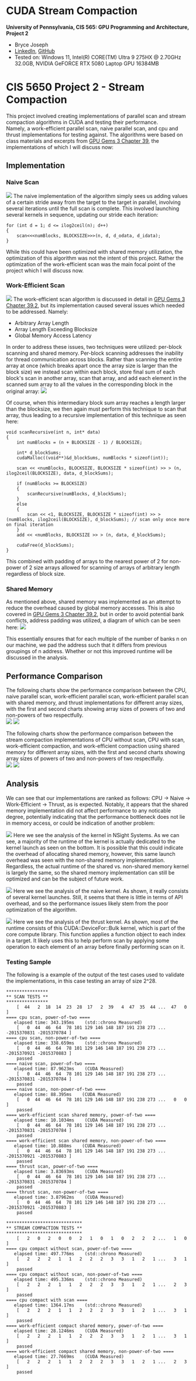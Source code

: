 CUDA Stream Compaction
======================

**University of Pennsylvania, CIS 565: GPU Programming and Architecture, Project 2**

* Bryce Joseph
* [LinkedIn](https://www.linkedin.com/in/brycejoseph/), [GitHub](https://github.com/brycej217)
* Tested on: Windows 11, Intel(R) CORE(TM) Ultra 9 275HX @ 2.70GHz 32.0GB, NVIDIA GeFORCE RTX 5080 Laptop GPU 16384MB

# CIS 5650 Project 2 - Stream Compaction
This project involved creating implementations of parallel scan and stream compaction algorithms in CUDA and testing their performance.    
Namely, a work-efficient parallel scan, naive parallel scan, and cpu and thrust implementations for testing against. 
The algorithms were based on class materials and excerpts from [GPU Gems 3 Chapter 39](https://developer.nvidia.com/gpugems/gpugems3/part-vi-gpu-computing/chapter-39-parallel-prefix-sum-scan-cuda), the implementations of which I will discuss now:

## Implementation
### Naive Scan
![](img/naive.png)
The naive implementation of the algorithm simply sees us adding values of a certain stride away from the target to the target in parallel, involving several iterations until the full scan is complete. 
This involved launching several kernels in sequence, updating our stride each iteration:

```
for (int d = 1; d <= ilog2ceil(n); d++)
{
    scan<<<numBlocks, BLOCKSIZE>>>(n, d, d_odata, d_idata);
}
```
While this could have been optimized with shared memory utilization, the optimization of this algorithm was not the intent of this project. Rather the optimization of the work-efficient scan was the main focal point of the project which I will discuss now.

### Work-Efficient Scan
![](img/work.png)
The work-efficient scan algorithm is discussed in detail in [GPU Gems 3 Chapter 39.2](https://developer.nvidia.com/gpugems/gpugems3/part-vi-gpu-computing/chapter-39-parallel-prefix-sum-scan-cuda), but its implementation caused several issues which needed to be addressed. 
Namely:
* Arbitrary Array Length
* Array Length Exceeding Blocksize
* Global Memory Access Latency

In order to address these issues, two techniques were utilized: per-block scanning and shared memory. Per-block scanning addresses the inability for thread communication across blocks. Rather than scanning the entire array at once (which breaks apart once the array size is larger than the block size) 
we instead scan within each block, store final sum of each block's scan in another array, scan that array, and add each element in the scanned sum array to all the values in the corresponding block in the original array:
![](img/perblock.png)

Of course, when this intermediary block sum array reaches a length larger than the blocksize, we then again must perform this technique to scan that array, thus leading to a recursive implementation of this technique as seen here:
```
void scanRecursive(int n, int* data)
{
    int numBlocks = (n + BLOCKSIZE - 1) / BLOCKSIZE;

    int* d_blockSums;
    cudaMalloc((void**)&d_blockSums, numBlocks * sizeof(int));

    scan << <numBlocks, BLOCKSIZE, BLOCKSIZE * sizeof(int) >> > (n, ilog2ceil(BLOCKSIZE), data, d_blockSums);

    if (numBlocks >= BLOCKSIZE)
    {
        scanRecursive(numBlocks, d_blockSums);
    }
    else
    {
        scan << <1, BLOCKSIZE, BLOCKSIZE * sizeof(int) >> > (numBlocks, ilog2ceil(BLOCKSIZE), d_blockSums); // scan only once more on final iteration
    }
    add << <numBlocks, BLOCKSIZE >> > (n, data, d_blockSums);

    cudaFree(d_blockSums);
}
```
This combined with padding of arrays to the nearest power of 2 for non-power of 2 size arrays allowed for scanning of arrays of arbitrary length regardless of block size.  

### Shared Memory
As mentioned above, shared memory was implemented as an attempt to reduce the overhead caused by global memory accesses. This is also covered in [GPU Gems 3 Chapter 39.2](https://developer.nvidia.com/gpugems/gpugems3/part-vi-gpu-computing/chapter-39-parallel-prefix-sum-scan-cuda), 
but in order to avoid potential bank conflicts, address padding was utilized, a diagram of which can be seen here:
![](img/padding.png)

This essentially ensures that for each multiple of the number of banks n on our machine, we pad the address such that it differs from previous groupings of n address. Whether or not this improved runtime will be discussed in the analysis.

## Performance Comparison
The following charts show the performance comparison between the CPU, naive parallel scan, work-efficient parallel scan, work-efficient parallel scan with shared memory, and thrust implementations for different array sizes, 
with the first and second charts showing array sizes of powers of two and non-powers of two respectfully.  
![](img/scan_p2.png)
![](img/scan_np2.png)

The following charts show the performance comparison between the stream compaction implementations of CPU without scan, CPU with scan, work-efficient compaction, and work-efficient compaction using shared memory for different array sizes, 
with the first and second charts showing array sizes of powers of two and non-powers of two respectfully.  
![](img/compaction_p2.png)
![](img/compaction_np2.png)

## Analysis
We can see that our implementations are ranked as follows: CPU -> Naive -> Work-Efficient -> Thrust, as is expected. Notably, it appears that the shared memory implementation did not affect performance to any noticable degree, potentially indicating that the performance bottleneck does 
not lie in memory access, or could be indication of another problem:

![](img/efficient_an.png)
Here we see the analysis of the kernel in NSight Systems. As we can see, a majority of the runtime of the kernel is actually dedicated to the kernel launch as seen on the bottom. It is possible that this could indicate the overhead of 
allocating shared memory, however, this same launch overhead was seen with the non-shared memory implementation. Regardless, the actual runtime of the shared vs. non-shared memory kernel is largely the same, so the shared memory implementation can still be optimized and can be the subject of future work.

![](img/naive_an.png)
Here we see the analysis of the naive kernel. As shown, it really consists of several kernel launches. Still, it seems that there is little in terms of API overhead, and so the performance issues likely stem from the poor optimization of the algorithm.

![](img/thrust_an.png)
Here we see the analysis of the thrust kernel. As shown, most of the runtime consists of this CUDA::DeviceFor::Bulk kernel, which is part of the core compute library. This function applies a function object to each index in a target. It likely uses this to help perform scan by applying some operation to each 
element of an array before finally performing scan on it.

### Testing Sample
The following is a example of the output of the test cases used to validate the implementations, in this case testing an array of size 2^28.
```
****************
** SCAN TESTS **
****************
    [  44   2  18  14  23  28  17   2  39   4  47  35  44 ...  47   0 ]
==== cpu scan, power-of-two ====
   elapsed time: 343.195ms    (std::chrono Measured)
    [   0  44  46  64  78 101 129 146 148 187 191 238 273 ... -2015370831 -2015370784 ]
==== cpu scan, non-power-of-two ====
   elapsed time: 338.659ms    (std::chrono Measured)
    [   0  44  46  64  78 101 129 146 148 187 191 238 273 ... -2015370921 -2015370883 ]
    passed
==== naive scan, power-of-two ====
   elapsed time: 87.9623ms    (CUDA Measured)
    [   0  44  46  64  78 101 129 146 148 187 191 238 273 ... -2015370831 -2015370784 ]
    passed
==== naive scan, non-power-of-two ====
   elapsed time: 88.395ms    (CUDA Measured)
    [   0  44  46  64  78 101 129 146 148 187 191 238 273 ...   0   0 ]
    passed
==== work-efficient scan shared memory, power-of-two ====
   elapsed time: 10.1034ms    (CUDA Measured)
    [   0  44  46  64  78 101 129 146 148 187 191 238 273 ... -2015370831 -2015370784 ]
    passed
==== work-efficient scan shared memory, non-power-of-two ====
   elapsed time: 10.888ms    (CUDA Measured)
    [   0  44  46  64  78 101 129 146 148 187 191 238 273 ... -2015370921 -2015370883 ]
    passed
==== thrust scan, power-of-two ====
   elapsed time: 3.83693ms    (CUDA Measured)
    [   0  44  46  64  78 101 129 146 148 187 191 238 273 ... -2015370831 -2015370784 ]
    passed
==== thrust scan, non-power-of-two ====
   elapsed time: 3.87962ms    (CUDA Measured)
    [   0  44  46  64  78 101 129 146 148 187 191 238 273 ... -2015370921 -2015370883 ]
    passed

*****************************
** STREAM COMPACTION TESTS **
*****************************
    [   2   0   2   0   0   2   1   0   1   0   2   2   2 ...   1   0 ]
==== cpu compact without scan, power-of-two ====
   elapsed time: 497.776ms    (std::chrono Measured)
    [   2   2   2   1   1   2   2   2   3   3   1   2   1 ...   3   1 ]
    passed
==== cpu compact without scan, non-power-of-two ====
   elapsed time: 495.336ms    (std::chrono Measured)
    [   2   2   2   1   1   2   2   2   3   3   1   2   1 ...   2   3 ]
    passed
==== cpu compact with scan ====
   elapsed time: 1364.17ms    (std::chrono Measured)
    [   2   2   2   1   1   2   2   2   3   3   1   2   1 ...   3   1 ]
    passed
==== work-efficient compact shared memory, power-of-two ====
   elapsed time: 28.1246ms    (CUDA Measured)
    [   2   2   2   1   1   2   2   2   3   3   1   2   1 ...   3   1 ]
    passed
==== work-efficient compact shared memory, non-power-of-two ====
   elapsed time: 27.7669ms    (CUDA Measured)
    [   2   2   2   1   1   2   2   2   3   3   1   2   1 ...   2   3 ]
    passed
```